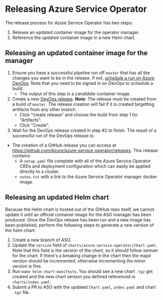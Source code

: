 # Releasing Azure Service Operator

The release process for Azure Service Operator has two steps:
1. Release an updated container image for the operator manager.
2. Reference the updated container image in a new Helm chart.

## Releasing an updated container image for the manager

1. Ensure you have a successful pipeline run off `master` that has all the changes you want to be in the release. If not, [schedule a run on Azure DevOps](http://dev.azure.com/azure/azure-service-operator). Note that you need to be signed in on DevOps to schedule a build.
   - The output of this step is a _candidate_ container image.
2. Create a new [DevOps release](https://dev.azure.com/azure/azure-service-operator/_release?_a=releases&view=mine&definitionId=2). **Note**: The release must be created from a build of `master`. The release creation will fail if it is created targetting artifacts from any other branch.
   - Click "create release" and choose the build from step 1 for "Artifacts".
   - Click "Create".
3. Wait for the DevOps release created in step #2 to finish. The result of a successful run of the DevOps release is:
  - The creation of a GitHub release you can access at https://github.com/Azure/azure-service-operator/releases. This release contains:
    - A `setup.yaml` file complete with all of the Azure Service Operator CRDs and deployment configuration which can easily be applied directly to a cluster.
    - `notes.txt` with a link to the Azure Service Operator manager docker image.


## Releasing an updated Helm chart

Because the Helm chart is hosted out of the GitHub repo itself, we cannot update it until an official container image for the ASO manager has been produced. Once the DevOps release has been run and a new image has been published, perform the following steps to generate a new version of the helm chart:

1. Create a new branch of ASO.
2. Update the `version` field of `charts/azure-service-operator/Chart.yaml`. Note that this field is the version of the _chart_, so it should follow semver for the chart. If there's a breaking change in the chart then the major version should be incremented, otherwise incrementing the minor version is fine.
2. Run `make helm-chart-manifests`. You should see a new chart `.tgz` get created and the new chart version you defined referenced in `charts/index.yaml`.
3. Submit a PR to ASO with the updated `Chart.yaml`, `index.yaml` and chart `.tgz` file.
